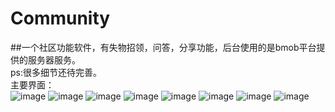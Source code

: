 # Community
##一个社区功能软件，有失物招领，问答，分享功能，后台使用的是bmob平台提供的服务器服务。<br>
ps:很多细节还待完善。<br>
主要界面：<br>
![image](https://github.com/13zzheng/Community/blob/master/UI/login.png)
![image](https://github.com/13zzheng/Community/blob/master/UI/regist.png)
![image](https://github.com/13zzheng/Community/blob/master/UI/lost.png)
![image](https://github.com/13zzheng/Community/blob/master/UI/found.png)
![image](https://github.com/13zzheng/Community/blob/master/UI/question.png)
![image](https://github.com/13zzheng/Community/blob/master/UI/answer.png)
![image](https://github.com/13zzheng/Community/blob/master/UI/share.png)
![image](https://github.com/13zzheng/Community/blob/master/UI/personal.png)
